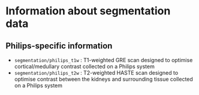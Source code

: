 # Information about segmentation data

## Philips-specific information

* `segmentation/philips_t1w` : T1-weighted GRE scan designed to optimise cortical/medullary contrast collected on a Philips system
* `segmentation/philips_t2w` : T2-weighted HASTE scan designed to optimise contrast between the kidneys and surrounding tissue collected on a Philips system